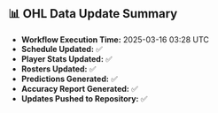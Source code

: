 ## 📊 OHL Data Update Summary
- **Workflow Execution Time:** 2025-03-16 03:28 UTC
- **Schedule Updated:** ✅
- **Player Stats Updated:** ✅
- **Rosters Updated:** ✅
- **Predictions Generated:** ✅
- **Accuracy Report Generated:** ✅
- **Updates Pushed to Repository:** ✅
